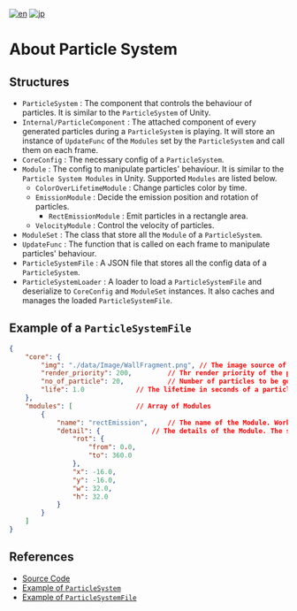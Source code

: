 [![en](https://img.shields.io/badge/lang-en-red.svg)](./Particle.md)
[![jp](https://img.shields.io/badge/lang-jp-green.svg)](./Particle.jp.md)

# About Particle System

## Structures

* `ParticleSystem` : The component that controls the behaviour of particles. It is similar to the `ParticleSystem` of Unity.
* `Internal/ParticleComponent` : The attached component of every generated particles during a `ParticleSystem` is playing. It will store an instance of `UpdateFunc` of the `Modules` set by the `ParticleSystem` and call them on each frame.
* `CoreConfig` : The necessary config of a `ParticleSystem`.
* `Module` : The config to manipulate particles' behaviour. It is similar to the `Particle System Modules` in Unity. Supported `Modules` are listed below.
	* `ColorOverLifetimeModule` : Change particles color by time.
	* `EmissionModule` : Decide the emission position and rotation of particles.
		* `RectEmissionModule` : Emit particles in a rectangle area.
	* `VelocityModule` : Control the velocity of particles.
* `ModuleSet` : The class that store all the `Module` of a `ParticleSystem`.
* `UpdateFunc` : The function that is called on each frame to manipulate particles' behaviour.
* `ParticleSystemFile` : A JSON file that stores all the config data of a `ParticleSystem`.
* `ParticleSystemLoader` : A loader to load a `ParticleSystemFile` and deserialize to `CoreConfig` and `ModuleSet` instances. It also caches and manages the loaded `ParticleSystemFile`.

## Example of a `ParticleSystemFile`

```json
{
    "core": {
        "img": "./data/Image/WallFragment.png",	// The image source of the particle
        "render_priority": 200,			// Thr render priority of the particle image
        "no_of_particle": 20,			// Number of particles to be generated during the ParticleSystem is playing
        "life": 1.0				// The lifetime in seconds of a particle
    },
    "modules": [				// Array of Modules
        {
            "name": "rectEmission",		// The name of the Module. Work as an ID
            "detail": {				// The details of the Module. The structure depends on the Module
                "rot": {
                    "from": 0.0,
                    "to": 360.0
                },
                "x": -16.0,
                "y": -16.0,
                "w": 32.0,
                "h": 32.0
            }
        }
    ]
}
```

## References

* [Source Code](../../src/GE/Particle)
* [Example of `ParticleSystem`](../../src/Prefab/Map/Tile/WeakWallTilePrefab.cpp)
* [Example of `ParticleSystemFile`](../../data/ParticleSystem/WeakWallBreak.json)